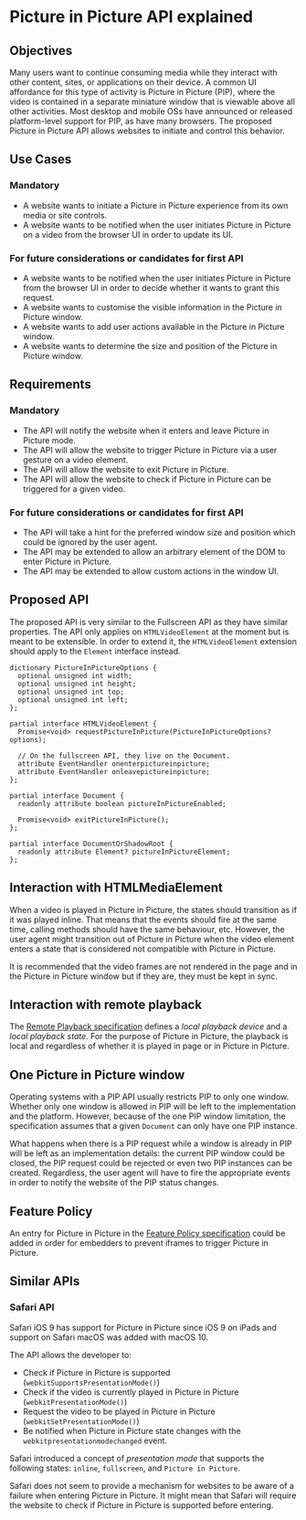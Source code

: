 # Picture in Picture API explained

## Objectives

Many users want to continue consuming media while they interact with other content, sites, or applications on their device. A common UI affordance for this type of activity is Picture in Picture (PIP), where the video is contained in a separate miniature window that is viewable above all other activities. Most desktop and mobile OSs have announced or released platform-level support for PIP, as have many browsers. The proposed Picture in Picture API allows websites to initiate and control this behavior.

## Use Cases

### Mandatory

*   A website wants to initiate a Picture in Picture experience from its own media or site controls.
*   A website wants to be notified when the user initiates Picture in Picture on a video from the browser UI in order to update its UI.

### For future considerations or candidates for first API

*   A website wants to be notified when the user initiates Picture in Picture from the browser UI in order to decide whether it wants to grant this request.
*   A website wants to customise the visible information in the Picture in Picture window.
*   A website wants to add user actions available in the Picture in Picture window.
*   A website wants to determine the size and position of the Picture in Picture window.

## Requirements

### Mandatory

*   The API will notify the website when it enters and leave Picture in Picture mode.
*   The API will allow the website to trigger Picture in Picture via a user gesture on a video element.
*   The API will allow the website to exit Picture in Picture.
*   The API will allow the website to check if Picture in Picture can be triggered for a given video.

### For future considerations or candidates for first API

*   The API will take a hint for the preferred window size and position which could be ignored by the user agent.
*   The API may be extended to allow an arbitrary element of the DOM to enter Picture in Picture.
*   The API may be extended to allow custom actions in the window UI.

## Proposed API

The proposed API is very similar to the Fullscreen API as they have similar properties. The API only applies on `HTMLVideoElement` at the moment but is meant to be extensible. In order to extend it, the `HTMLVideoElement` extension should apply to the `Element` interface instead.

```
dictionary PictureInPictureOptions {
  optional unsigned int width;
  optional unsigned int height;
  optional unsigned int top;
  optional unsigned int left;
};

partial interface HTMLVideoElement {
  Promise<void> requestPictureInPicture(PictureInPictureOptions? options);

  // On the fullscreen API, they live on the Document.
  attribute EventHandler onenterpictureinpicture;
  attribute EventHandler onleavepictureinpicture;
};

partial interface Document {
  readonly attribute boolean pictureInPictureEnabled;

  Promise<void> exitPictureInPicture();
};

partial interface DocumentOrShadowRoot {
  readonly attribute Element? pictureInPictureElement;
};
```


## Interaction with HTMLMediaElement

When a video is played in Picture in Picture, the states should transition as if it was played inline. That means that the events should fire at the same time, calling methods should have the same behaviour, etc. However, the user agent might transition out of Picture in Picture when the video element enters a state that is considered not compatible with Picture in Picture.

It is recommended that the video frames are not rendered in the page and in the Picture in Picture window but if they are, they must be kept in sync.

## Interaction with remote playback

The [Remote Playback specification](https://w3c.github.io/remote-playback/) defines a *local playback device* and a *local playback state*. For the purpose of Picture in Picture, the playback is local and regardless of whether it is played in page or in Picture in Picture.

## One Picture in Picture window

Operating systems with a PIP API usually restricts PIP to only one window. Whether only one window is allowed in PIP will be left to the implementation and the platform. However, because of the one PIP window limitation, the specification assumes that a given `Document` can only have one PIP instance.

What happens when there is a PIP request while a window is already in PIP will be left as an implementation details: the current PIP window could be closed, the PIP request could be rejected or even two PIP instances can be created. Regardless, the user agent will have to fire the appropriate events in order to notify the website of the PIP status changes.

## Feature Policy

An entry for Picture in Picture in the [Feature Policy specification](https://wicg.github.io/feature-policy/) could be added in order for embedders to prevent iframes to trigger Picture in Picture.

## Similar APIs

### Safari API

Safari iOS 9 has support for Picture in Picture since iOS 9 on iPads and support on Safari macOS was added with macOS 10.

The API allows the developer to:



*   Check if Picture in Picture is supported (`webkitSupportsPresentationMode()`)
*   Check if the video is currently played in Picture in Picture (`webkitPresentationMode()`)
*   Request the video to be played in Picture in Picture (`webkitSetPresentationMode()`)
*   Be notified when Picture in Picture state changes with the `webkitpresentationmodechanged` event.

Safari introduced a concept of *presentation mode* that supports the following states: `inline`, `fullscreen`, and `Picture in Picture`.

Safari does not seem to provide a mechanism for websites to be aware of a failure when entering Picture in Picture. It might mean that Safari will require the website to check if Picture in Picture is supported before entering.
